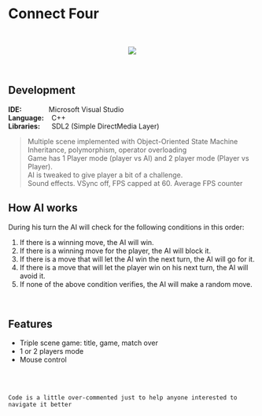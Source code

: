 # Connect Four
<br/>

<p align="center">
  <img src="http://emanuelecarrino.altervista.org/images/portfolio/connectfour_1024x768.png" />
</p>
<br/>

## Development
**IDE:** &nbsp;&nbsp;&nbsp;&nbsp;&nbsp;&nbsp;&nbsp;&nbsp;&nbsp;&nbsp;&nbsp;&nbsp; Microsoft Visual Studio  
**Language:** &nbsp;&nbsp; C++  
**Libraries:** &nbsp;&nbsp;&nbsp;&nbsp; SDL2 (Simple DirectMedia Layer)
<br/>
> Multiple scene implemented with Object-Oriented State Machine  
> Inheritance, polymorphism, operator overloading  
> Game has 1 Player mode (player vs AI) and 2 player mode (Player vs Player).  
> AI is tweaked to give player a bit of a challenge.  
> Sound effects. VSync off, FPS capped at 60. Average FPS counter  


## How AI works  
During his turn the AI will check for the following conditions in this order:  
1. If there is a winning move, the AI will win.  
2. If there is a winning move for the player, the AI will block it.  
3. If there is a move that will let the AI win the next turn, the AI will go for it. 
4. If there is a move that will let the player win on his next turn, the AI will avoid it.  
5. If none of the above condition verifies, the AI will make a random move.
<br/>

## Features
* Triple scene game: title, game, match over
* 1 or 2 players mode
* Mouse control

<br/>
<br/>

`Code is a little over-commented just to help anyone interested to navigate it better`
